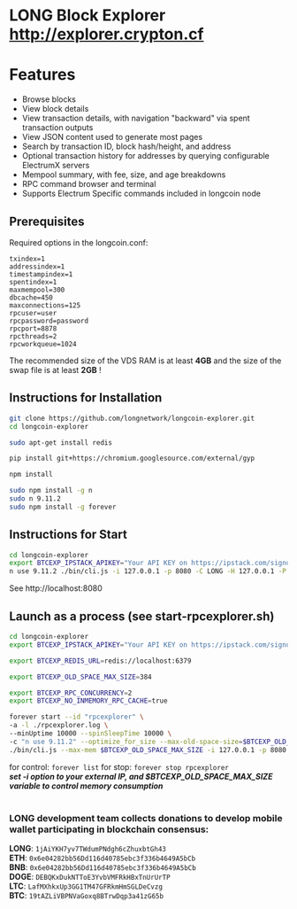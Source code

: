 # LONG Block Explorer http://explorer.crypton.cf


# Features

* Browse blocks
* View block details
* View transaction details, with navigation "backward" via spent transaction outputs
* View JSON content used to generate most pages
* Search by transaction ID, block hash/height, and address
* Optional transaction history for addresses by querying configurable ElectrumX servers
* Mempool summary, with fee, size, and age breakdowns
* RPC command browser and terminal
* Supports Electrum Specific commands included in longcoin node

## Prerequisites

Required options in the longcoin.conf:
```inputrc
txindex=1
addressindex=1
timestampindex=1
spentindex=1
maxmempool=300
dbcache=450
maxconnections=125
rpcuser=user
rpcpassword=password
rpcport=8878
rpcthreads=2
rpcworkqueue=1024
```
The recommended size of the VDS RAM is at least **4GB** and the size of the swap file is at least **2GB** !

## Instructions for Installation

```bash
git clone https://github.com/longnetwork/longcoin-explorer.git
cd longcoin-explorer

sudo apt-get install redis

pip install git+https://chromium.googlesource.com/external/gyp

npm install

sudo npm install -g n
sudo n 9.11.2
sudo npm install -g forever
```
## Instructions for Start

```bash
cd longcoin-explorer
export BTCEXP_IPSTACK_APIKEY="Your API KEY on https://ipstack.com/signup/free"
n use 9.11.2 ./bin/cli.js -i 127.0.0.1 -p 8080 -C LONG -H 127.0.0.1 -P 8878 -u user -w password -E standalone
```
See http://localhost:8080

## Launch as a process (see start-rpcexplorer.sh)

```bash
cd longcoin-explorer
export BTCEXP_IPSTACK_APIKEY="Your API KEY on https://ipstack.com/signup/free"

export BTCEXP_REDIS_URL=redis://localhost:6379

export BTCEXP_OLD_SPACE_MAX_SIZE=384

export BTCEXP_RPC_CONCURRENCY=2
export BTCEXP_NO_INMEMORY_RPC_CACHE=true

forever start --id "rpcexplorer" \
-a -l ./rpcexplorer.log \
--minUptime 10000 --spinSleepTime 10000 \
-c "n use 9.11.2" --optimize_for_size --max-old-space-size=$BTCEXP_OLD_SPACE_MAX_SIZE \
./bin/cli.js --max-mem $BTCEXP_OLD_SPACE_MAX_SIZE -i 127.0.0.1 -p 8080 -C LONG -H 127.0.0.1 -P 8878 -u user -w password -E standalone
```
for control: `forever list` 
for stop: `forever stop rpcexplorer`  
_**set -i option to your external IP, and $BTCEXP_OLD_SPACE_MAX_SIZE variable to control memory consumption**_
<br>
<br>
### LONG development team collects donations to develop mobile wallet participating in blockchain consensus:
**LONG**: `1jAiYKH7yv7TWdumPNdgh6cZhuxbtGh43`  
**ETH**: `0x6e04282bb56Dd116d40785ebc3f336b4649A5bCb`  
**BNB**: `0x6e04282bb56Dd116d40785ebc3f336b4649A5bCb`  
**DOGE**: `DEBQKxDukNTToE3YvbVMFRkHBxTnUrUrTP`  
**LTC**: `LafMXhkxUp3GG1TM47GFRkmHmSGLDeCvzg`  
**BTC**: `19tAZLiVBPNVaGoxq8BTrwDqp3a41zG65b`  

